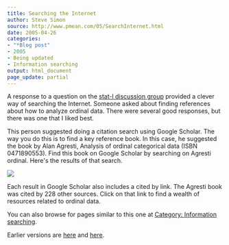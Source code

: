 ```yaml
---
title: Searching the Internet
author: Steve Simon
source: http://www.pmean.com/05/SearchInternet.html
date: 2005-04-26
categories:
- "*Blog post"
- 2005
- Being updated
- Information searching
output: html_document
page_update: partial
---
```


A response to a question on the [stat-l discussion
group](http://lists.mcgill.ca/archives/stat-l.html) provided a clever
way of searching the Internet. Someone asked about finding references
about how to analyze ordinal data. There were several good responses,
but there was one that I liked best.

This person suggested doing a citation search using Google Scholar. The
way you do this is to find a key reference book. In this case, he
suggested the book by Alan Agresti, Analysis of ordinal categorical data
(ISBN 0471890553). Find this book on Google Scholar by searching on
Agresti ordinal. Here's the results of that search.

![](../weblog/images/05_Citation.Search1.jpg)

Each result in Google Scholar also includes a cited by link. The Agresti
book was cited by 228 other sources. Click on that link to find a wealth
of resources related to ordinal data.

You can also browse
for pages similar to this one at [Category: Information
searching](../category/InformationSearching.html).

Earlier versions are [here][sim1] and [here][sim2].

[sim1]: http://www.pmean.com/05/SearchInternet.html
[sim2]: http://new.pmean.com/searching-by-citation/
